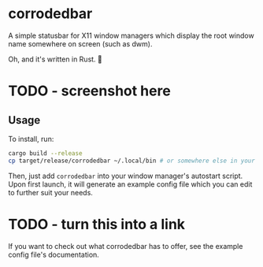 # corrodedbar

A simple statusbar for X11 window managers which display the root window name somewhere on screen (such as dwm).

Oh, and it's written in Rust. 🦀

# TODO - screenshot here

## Usage

To install, run:

```bash
cargo build --release
cp target/release/corrodedbar ~/.local/bin # or somewhere else in your $PATH
```

Then, just add `corrodedbar` into your window manager's autostart script. Upon first launch, it will generate an example config file which you can edit to further suit your needs.

# TODO - turn this into a link

If you want to check out what corrodedbar has to offer, see the example config file's documentation.

